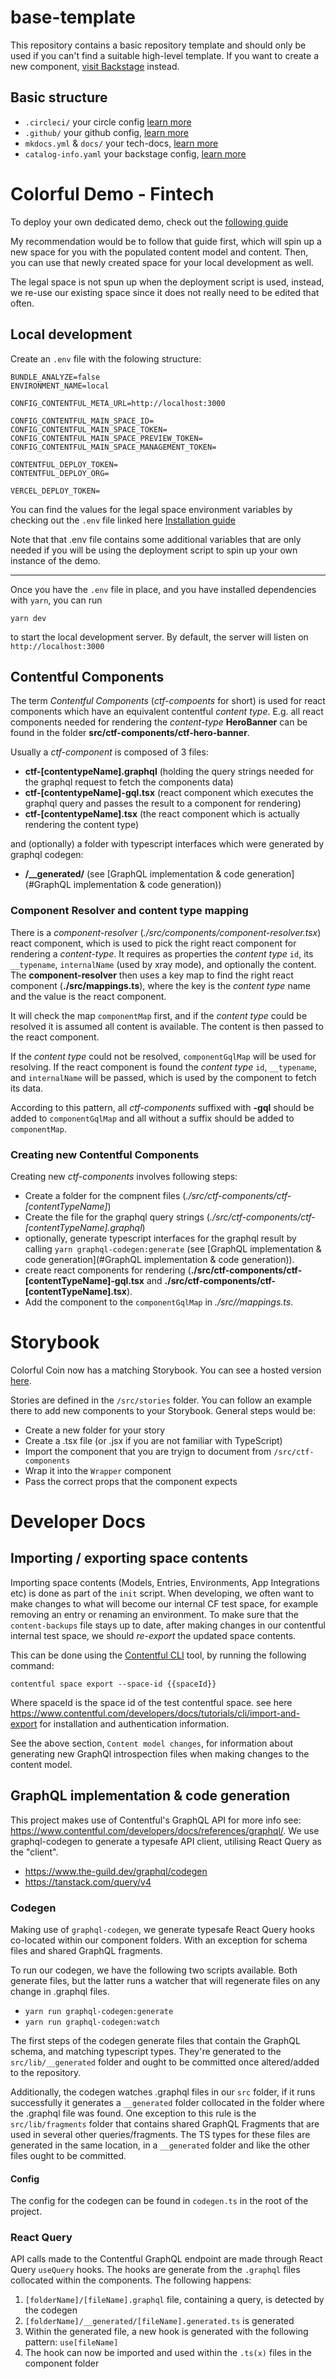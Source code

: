 # base-template

This repository contains a basic repository template and should only be used if you can't find a suitable high-level template. If you want to create a new component, [visit Backstage](https://contentful.roadie.so/cd-scaffolder/new-component) instead.

## Basic structure

- `.circleci/` your circle config [learn more](https://contentful.roadie.so/catalog/default/system/circleci)
- `.github/` your github config, [learn more](https://contentful.roadie.so/catalog/default/system/github)
- `mkdocs.yml` & `docs/` your tech-docs, [learn more](https://contentful.roadie.so/catalog/default/system/documentation)
- `catalog-info.yaml` your backstage config, [learn more](https://contentful.roadie.so/catalog/default/system/backstage)

# Colorful Demo - Fintech

To deploy your own dedicated demo, check out the [following guide](https://contentful.atlassian.net/wiki/spaces/MAR/pages/2080309537/Colorful+Coin+setup+guide)

My recommendation would be to follow that guide first, which will spin up a new space for you with the populated content model and content. Then, you can use that newly created space for your local development as well.

The legal space is not spun up when the deployment script is used, instead, we re-use our existing space since it does not really need to be edited that often.

## Local development

Create an `.env` file with the folowing structure:

```
BUNDLE_ANALYZE=false
ENVIRONMENT_NAME=local

CONFIG_CONTENTFUL_META_URL=http://localhost:3000

CONFIG_CONTENTFUL_MAIN_SPACE_ID=
CONFIG_CONTENTFUL_MAIN_SPACE_TOKEN=
CONFIG_CONTENTFUL_MAIN_SPACE_PREVIEW_TOKEN=
CONFIG_CONTENTFUL_MAIN_SPACE_MANAGEMENT_TOKEN=

CONTENTFUL_DEPLOY_TOKEN=
CONTENTFUL_DEPLOY_ORG=

VERCEL_DEPLOY_TOKEN=
```

You can find the values for the legal space environment variables by checking out the `.env` file linked here [Installation guide](https://contentful.atlassian.net/wiki/spaces/MAR/pages/2080309537/Colorful+Coin+setup+guide#Installing)

Note that that .env file contains some additional variables that are only needed if you will be using the deployment script to spin up your own instance of the demo.

---

Once you have the `.env` file in place, and you have installed dependencies with `yarn`, you can run

```
yarn dev
```

to start the local development server. By default, the server will listen on `http://localhost:3000`

## Contentful Components

The term _Contentful Components_ (_ctf-compoents_ for short) is used for react components which have an equivalent contentful _content type_. E.g. all react components needed for rendering the _content-type_ **HeroBanner** can be found in the folder **src/ctf-components/ctf-hero-banner**.

Usually a _ctf-component_ is composed of 3 files:

- **ctf-[contentypeName].graphql** (holding the query strings needed for the graphql request to fetch the components data)
- **ctf-[contentypeName]-gql.tsx** (react component which executes the graphql query and passes the result to a component for rendering)
- **ctf-[contentypeName].tsx** (the react component which is actually rendering the content type)

and (optionally) a folder with typescript interfaces which were generated by graphql codegen:

- **/\_\_generated/** (see [GraphQL implementation & code generation](#GraphQL implementation & code generation))

### Component Resolver and content type mapping

There is a _component-resolver_ (_./src/components/component-resolver.tsx_) react component, which is used to pick the right react component for rendering a _content-type_. It requires as properties the _content type_ `id`, its `__typename`, `internalName` (used by xray mode), and optionally the content. The **component-resolver** then uses a key map to find the right react component (**./src/mappings.ts**), where the key is the _content type_ name and the value is the react component.

It will check the map `componentMap` first, and if the _content type_ could be resolved it is assumed all content is available. The content is then passed to the react component.

If the _content type_ could not be resolved, `componentGqlMap` will be used for resolving. If the react component is found the _content type_ `id`, `__typename`, and `internalName` will be passed, which is used by the component to fetch its data.

According to this pattern, all _ctf-components_ suffixed with **-gql** should be added to `componentGqlMap` and all without a suffix should be added to `componentMap`.

### Creating new Contentful Components

Creating new _ctf-components_ involves following steps:

- Create a folder for the compnent files (_./src/ctf-components/ctf-[contentTypeName]_)
- Create the file for the graphql query strings (_./src/ctf-components/ctf-[contentTypeName].graphql_)
- optionally, generate typescript interfaces for the graphql result by calling `yarn graphql-codegen:generate` (see [GraphQL implementation & code generation](#GraphQL implementation & code generation)).
- create react components for rendering (**./src/ctf-components/ctf-[contentTypeName]-gql.tsx** and **./src/ctf-components/ctf-[contentTypeName].tsx**).
- Add the component to the `componentGqlMap` in _./src//mappings.ts_.

# Storybook

Colorful Coin now has a matching Storybook. You can see a hosted version [here](https://storybook.coin.colorfuldemo.com/).

Stories are defined in the `/src/stories` folder. You can follow an example there to add new components to your Storybook. General steps would be:

- Create a new folder for your story
- Create a .tsx file (or .jsx if you are not familiar with TypeScript)
- Import the component that you are tryign to document from `/src/ctf-components`
- Wrap it into the `Wrapper` component
- Pass the correct props that the component expects

# Developer Docs

## Importing / exporting space contents

Importing space contents (Models, Entries, Environments, App Integrations etc) is done as part of the `init` script. When developing, we often want to make changes to what will become our internal CF test space, for example removing an entry or renaming an environment. To make sure that the `content-backups` file stays up to date, after making changes in our contentful internal test space, we should _re-export_ the updated space contents.

This can be done using the [Contentful CLI](https://www.contentful.com/developers/docs/tutorials/cli/installation/) tool, by running the following command:

`contentful space export --space-id {{spaceId}}`

Where spaceId is the space id of the test contentful space. see here https://www.contentful.com/developers/docs/tutorials/cli/import-and-export for installation and authentication information.

See the above section, `Content model changes`, for information about generating new GraphQl introspection files when making changes to the content model.

## GraphQL implementation & code generation

This project makes use of Contentful's GraphQL API for more info see: https://www.contentful.com/developers/docs/references/graphql/. We use graphql-codegen to generate a typesafe API client, utilising React Query as the "client".

- https://www.the-guild.dev/graphql/codegen
- https://tanstack.com/query/v4

### Codegen

Making use of `graphql-codegen`, we generate typesafe React Query hooks co-located within our component folders. With an exception for schema files and shared GraphQL fragments.

To run our codegen, we have the following two scripts available. Both generate files, but the latter runs a watcher that will regenerate files on any change in .graphql files.

- `yarn run graphql-codegen:generate`
- `yarn run graphql-codegen:watch`

The first steps of the codegen generate files that contain the GraphQL schema, and matching typescript types. They're generated to the `src/lib/__generated` folder and ought to be committed once altered/added to the repository.

Additionally, the codegen watches .graphql files in our `src` folder, if it runs successfully it generates a `__generated` folder collocated in the folder where the .graphql file was found. One exception to this rule is the `src/lib/fragments` folder that contains shared GraphQL Fragments that are used in several other queries/fragments. The TS types for these files are generated in the same location, in a `__generated` folder and like the other files ought to be committed.

#### Config

The config for the codegen can be found in `codegen.ts` in the root of the project.

### React Query

API calls made to the Contentful GraphQL endpoint are made through React Query `useQuery` hooks. The hooks are generate from the `.graphql` files collocated within the components. The following happens:

1. `[folderName]/[fileName].graphql` file, containing a query, is detected by the codegen
2. `[folderName]/__generated/[fileName].generated.ts` is generated
3. Within the generated file, a new hook is generated with the following pattern: `use[fileName]`
4. The hook can now be imported and used within the `.ts(x)` files in the component folder

